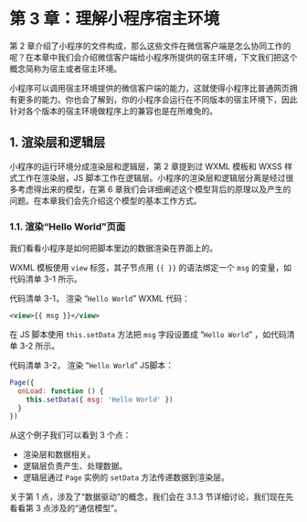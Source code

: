 # 第 3 章：理解小程序宿主环境

第 2 章介绍了小程序的文件构成，那么这些文件在微信客户端是怎么协同工作的呢？在本章中我们会介绍微信客户端给小程序所提供的宿主环境，下文我们把这个概念简称为宿主或者宿主环境。

小程序可以调用宿主环境提供的微信客户端的能力，这就使得小程序比普通网页拥有更多的能力。你也会了解到，你的小程序会运行在不同版本的宿主环境下，因此针对各个版本的宿主环境做程序上的兼容也是在所难免的。

## 1. 渲染层和逻辑层

小程序的运行环境分成渲染层和逻辑层，第 2 章提到过 WXML 模板和 WXSS 样式工作在渲染层，JS 脚本工作在逻辑层。小程序的渲染层和逻辑层分离是经过很多考虑得出来的模型，在第 6 章我们会详细阐述这个模型背后的原理以及产生的问题。在本章我们会先介绍这个模型的基本工作方式。

### 1.1. 渲染“Hello World”页面

我们看看小程序是如何把脚本里边的数据渲染在界面上的。

WXML 模板使用 `view` 标签，其子节点用 `{{ }}` 的语法绑定一个 `msg` 的变量，如代码清单 3-1 所示。

代码清单 3-1， 渲染 “`Hello World`” WXML 代码：

```xml
<view>{{ msg }}</view>
```

在 JS 脚本使用 `this.setData` 方法把 `msg` 字段设置成 “`Hello World`” ，如代码清单 3-2 所示。

代码清单 3-2， 渲染 “`Hello World`” JS脚本：

```javascript
Page({
  onLoad: function () {
    this.setData({ msg: 'Hello World' })
  }
})
```

从这个例子我们可以看到 3 个点：

* 渲染层和数据相关。
* 逻辑层负责产生、处理数据。
* 逻辑层通过 `Page` 实例的 `setData` 方法传递数据到渲染层。

关于第 1 点，涉及了“数据驱动”的概念，我们会在 3.1.3 节详细讨论，我们现在先看看第 3 点涉及的“通信模型”。
